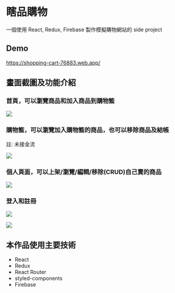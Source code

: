 # 瞎品購物
一個使用 React, Redux, Firebase 製作模擬購物網站的 side project

## Demo
https://shopping-cart-76883.web.app/

## 畫面截圖及功能介紹
### 首頁，可以瀏覽商品和加入商品到購物籃
![](https://i.imgur.com/ak2dv6K.jpg)

### 購物籃，可以瀏覽加入購物籃的商品，也可以移除商品及結帳
註: 未接金流

![](https://i.imgur.com/2dH5drf.png)

### 個人頁面，可以上架/瀏覽/編輯/移除(CRUD)自己賣的商品
![](https://i.imgur.com/U8YY5Vv.png)

### 登入和註冊

![](https://i.imgur.com/cM4zaBI.png)

![](https://i.imgur.com/MqJhjVs.png)

## 本作品使用主要技術
* React
* Redux
* React Router
* styled-components
* Firebase